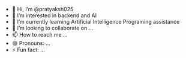 - 👋 Hi, I’m @pratyaksh025
- 👀 I’m interested in backend and AI
- 🌱 I’m currently learning Artificial Intelligence Programing assistance
- 💞️ I’m looking to collaborate on ...
- 📫 How to reach me ...
- 😄 Pronouns: ...
- ⚡ Fun fact: ...

<!---
pratyaksh025/pratyaksh025 is a ✨ special ✨ repository because its `README.md` (this file) appears on your GitHub profile.
You can click the Preview link to take a look at your changes.
--->
